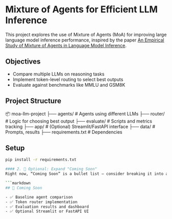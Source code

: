 # Mixture of Agents for Efficient LLM Inference

This project explores the use of Mixture of Agents (MoA) for improving large language model inference performance, inspired by the paper [An Empirical Study of Mixture of Agents in Language Model Inference](https://huggingface.co/papers/2507.22827).

## Objectives
- Compare multiple LLMs on reasoning tasks
- Implement token-level routing to select best outputs
- Evaluate against benchmarks like MMLU and GSM8K

## Project Structure

📦 moa-llm-project
├── agents/            # Agents using different LLMs
├── router/            # Logic for choosing best output
├── evaluate/          # Scripts and metrics tracking
├── app/               # (Optional) Streamlit/FastAPI interface
├── data/              # Prompts, results
├── requirements.txt   # Dependencies

## Setup
```bash
pip install -r requirements.txt

#### 2. 🧪 Optional: Expand "Coming Soon"
Right now, “Coming Soon” is a bullet list — consider breaking it into a full section for visibility:

```markdown
## 🚧 Coming Soon

- ✅ Baseline agent comparison
- ✅ Token router implementation
- ✅ Evaluation results and dashboard
- ✅ Optional Streamlit or FastAPI UI
